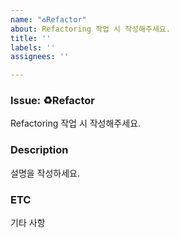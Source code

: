 ```yaml
---
name: "♻️Refactor"
about: Refactoring 작업 시 작성해주세요.
title: ''
labels: ''
assignees: ''

---
```


### Issue: ♻️Refactor
Refactoring 작업 시 작성해주세요.

### Description
설명을 작성하세요.

### ETC
기타 사항
